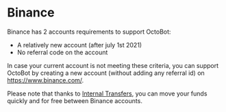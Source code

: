 # Binance

Binance has 2 accounts requirements to support OctoBot:

-  A relatively new account (after july 1st 2021)
-  No referral code on the account

In case your current account is not meeting these criteria, you can
support OctoBot by creating a new account (without adding any referral
id) on <https://www.binance.com/>.

Please note that thanks to [Internal
Transfers](https://www.binance.com/en-NG/support/faq/360037037312), you
can move your funds quickly and for free between Binance accounts.
